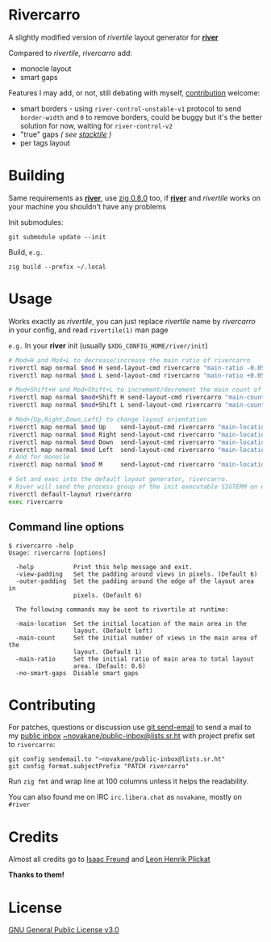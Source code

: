 # Rivercarro

A slightly modified version of _rivertile_ layout generator for
**[river][]**

Compared to _rivertile_, _rivercarro_ add:

-   monocle layout
-   smart gaps

Features I may add, or not, still debating with myself,
[contribution][] welcome:

-   smart borders - using `river-control-unstable-v1` protocol to send
    `border-width` and `0` to remove borders, could be buggy but it's the
    better solution for now, waiting for `river-control-v2`
-   "true" gaps _( see [stacktile][] )_
-   per tags layout

[river]: https://github.com/ifreund/river
[contribution]: #Contributing
[stacktile]: https://sr.ht/~leon_plickat/stacktile/

# Building

Same requirements as **[river][]**, use [zig 0.8.0][] too, if **[river][]** and
_rivertile_ works on your machine you shouldn't have any problems

Init submodules:

    git submodule update --init

Build, `e.g.`

    zig build --prefix ~/.local

[river]: https://github.com/ifreund/river#building
[zig 0.8.0]: https://ziglang.org/download/

# Usage

Works exactly as _rivertile_, you can just replace _rivertile_ name by
_rivercarro_ in your config, and read `rivertile(1)` man page

`e.g.` In your **river** init (usually `$XDG_CONFIG_HOME/river/init`)

```bash
# Mod+H and Mod+L to decrease/increase the main ratio of rivercarro
riverctl map normal $mod H send-layout-cmd rivercarro "main-ratio -0.05"
riverctl map normal $mod L send-layout-cmd rivercarro "main-ratio +0.05"

# Mod+Shift+H and Mod+Shift+L to increment/decrement the main count of rivercarro
riverctl map normal $mod+Shift H send-layout-cmd rivercarro "main-count +1"
riverctl map normal $mod+Shift L send-layout-cmd rivercarro "main-count -1"

# Mod+{Up,Right,Down,Left} to change layout orientation
riverctl map normal $mod Up    send-layout-cmd rivercarro "main-location top"
riverctl map normal $mod Right send-layout-cmd rivercarro "main-location right"
riverctl map normal $mod Down  send-layout-cmd rivercarro "main-location bottom"
riverctl map normal $mod Left  send-layout-cmd rivercarro "main-location left"
# And for monocle
riverctl map normal $mod M     send-layout-cmd rivercarro "main-location monocle"

# Set and exec into the default layout generator, rivercarro.
# River will send the process group of the init executable SIGTERM on exit.
riverctl default-layout rivercarro
exec rivercarro
```

## Command line options

```
$ rivercarro -help
Usage: rivercarro [options]

  -help           Print this help message and exit.
  -view-padding   Set the padding around views in pixels. (Default 6)
  -outer-padding  Set the padding around the edge of the layout area in
                  pixels. (Default 6)

  The following commands may be sent to rivertile at runtime:

  -main-location  Set the initial location of the main area in the
                  layout. (Default left)
  -main-count     Set the initial number of views in the main area of the
                  layout. (Default 1)
  -main-ratio     Set the initial ratio of main area to total layout
                  area. (Default: 0.6)
  -no-smart-gaps  Disable smart gaps
```

# Contributing

For patches, questions or discussion use [git send-email][] to send
a mail to my [public inbox][] [~novakane/public-inbox@lists.sr.ht][]
with project prefix set to `rivercarro`:

```
git config sendemail.to "~novakane/public-inbox@lists.sr.ht"
git config format.subjectPrefix "PATCH rivercarro"
```

Run `zig fmt` and wrap line at 100 columns unless it helps the
readability.

You can also found me on IRC `irc.libera.chat` as `novakane`, mostly on
`#river`

[git send-email]: https://git-send-email.io
[public inbox]: https://lists.sr.ht/~novakane/public-inbox
[~novakane/public-inbox@lists.sr.ht]: mailto:~novakane/public-inbox@lists.sr.ht

# Credits

Almost all credits go to [Isaac Freund][] and [Leon Henrik Plickat][]

**Thanks to them!**

[Isaac Freund]: https://github.com/ifreund
[Leon Henrik Plickat]: https://sr.ht/~leon_plickat/

# License

[GNU General Public License v3.0][]

[GNU General Public License v3.0]: LICENSE
